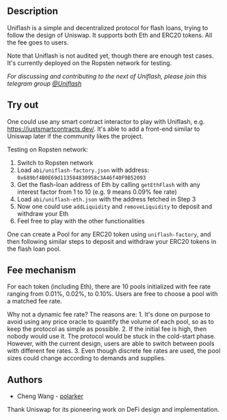 ## Description

Uniflash is a simple and decentralized protocol for flash loans, trying to follow the design of Uniswap. It supports both Eth and ERC20 tokens. All the fee goes to users.

Note that Uniflash is not audited yet, though there are enough test cases. It's currently deployed on the Ropsten network for testing.

*For discussing and contributing to the next of Uniflash, please join this telegram group [@Uniflash](https://t.me/Uniflash)*

## Try out

One could use any smart contract interactor to play with Uniflash, e.g. https://justsmartcontracts.dev/. It's able to add a front-end similar to Uniswap later if the community likes the project.

Testing on Ropsten network:
1. Switch to Ropsten network
2. Load `abi/uniflash-factory.json` with address: `0x689bf4B0E69d113584830958c3A46f40F9B52093`
3. Get the flash-loan address of Eth by calling `getEthFlash` with any interest factor from 1 to 10 (e.g. 9 means 0.09% fee rate)
4. Load `abi/uniflash-eth.json` with the address fetched in Step 3
5. Now one could use `addLiquidity` and `removeLiquidity` to deposit and withdraw your Eth
6. Feel free to play with the other functionalities

One can create a Pool for any ERC20 token using `uniflash-factory`, and then following similar steps to deposit and withdraw your ERC20 tokens in the flash loan pool.

## Fee mechanism

For each token (including Eth), there are 10 pools initialized with fee rate ranging from 0.01%, 0.02%, to 0.10%. Users are free to choose a pool with a matched fee rate.

Why not a dynamic fee rate? The reasons are: 1. It's done on purpose to avoid using any price oracle to quantify the volume of each pool, so as to keep the protocol as simple as possible. 2. If the initial fee is high, then nobody would use it. The protocol would be stuck in the cold-start phase. However, with the current design, users are able to switch between pools with different fee rates. 3. Even though discrete fee rates are used, the pool sizes could change according to demands and supplies.

## Authors
* Cheng Wang - [polarker](https://twitter.com/wachmc)

Thank Uniswap for its pioneering work on DeFi design and implementation.